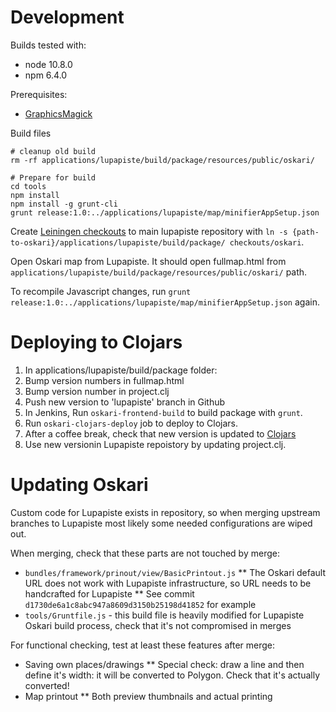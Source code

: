 # Development

Builds tested with:
* node 10.8.0
* npm 6.4.0

Prerequisites:
* [GraphicsMagick](http://www.graphicsmagick.org)

Build files

```
# cleanup old build
rm -rf applications/lupapiste/build/package/resources/public/oskari/

# Prepare for build
cd tools
npm install
npm install -g grunt-cli
grunt release:1.0:../applications/lupapiste/map/minifierAppSetup.json
```

Create [Leiningen checkouts](https://github.com/technomancy/leiningen/blob/stable/doc/TUTORIAL.md#user-content-checkout-dependencies)
to main lupapiste repository with `ln -s {path-to-oskari}/applications/lupapiste/build/package/ checkouts/oskari`.

Open Oskari map from Lupapiste. It should open fullmap.html from `applications/lupapiste/build/package/resources/public/oskari/` path.

To recompile Javascript changes, run `grunt release:1.0:../applications/lupapiste/map/minifierAppSetup.json` again.


# Deploying to Clojars

1. In applications/lupapiste/build/package folder:
  1. Bump version numbers in fullmap.html
  2. Bump version number in project.clj
2. Push new version to 'lupapiste' branch in Github
3. In Jenkins, Run `oskari-frontend-build` to build package with `grunt`.
4. Run `oskari-clojars-deploy` job to deploy to Clojars.
5. After a coffee break, check that new version is updated to [Clojars](https://clojars.org/lupapiste/oskari)
6. Use new versionin Lupapiste repoistory by updating project.clj.


# Updating Oskari

Custom code for Lupapiste exists in repository, so when merging upstream branches to Lupapiste most likely some needed configurations are wiped out.

When merging, check that these parts are not touched by merge:

* `bundles/framework/prinout/view/BasicPrintout.js`
** The Oskari default URL does not work with Lupapiste infrastructure, so URL needs to be handcrafted for Lupapiste
** See commit `d1730de6a1c8abc947a8609d3150b25198d41852` for example
* `tools/Gruntfile.js` - this build file is heavily modified for Lupapiste Oskari build process, check that it's not compromised in merges

For functional checking, test at least these features after merge:
* Saving own places/drawings
** Special check: draw a line and then define it's width: it will be converted to Polygon. Check that it's actually converted!
* Map printout
** Both preview thumbnails and actual printing

